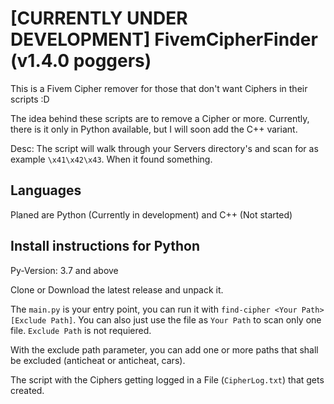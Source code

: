 # [CURRENTLY UNDER DEVELOPMENT] FivemCipherFinder (v1.4.0 poggers)
This is a Fivem Cipher remover for those that don't want Ciphers in their scripts :D

The idea behind these scripts are to remove a Cipher or more. Currently, there is it only in Python available, but I will soon add the C++ variant.

Desc:
The script will walk through your Servers directory's and scan for as example `\x41\x42\x43`. When it found something.

## Languages 
Planed are Python (Currently in development) and C++ (Not started)


## Install instructions for Python
Py-Version: 3.7 and above

Clone or Download the latest release and unpack it.

The `main.py` is your entry point, you can run it with `find-cipher <Your Path> [Exclude Path]`. 
You can also just use the file as `Your Path` to scan only one file. `Exclude Path` is not requiered.

With the exclude path parameter, you can add one or more paths that shall be excluded (anticheat or anticheat, cars).

The script with the Ciphers getting logged in a File (`CipherLog.txt`) that gets created.
